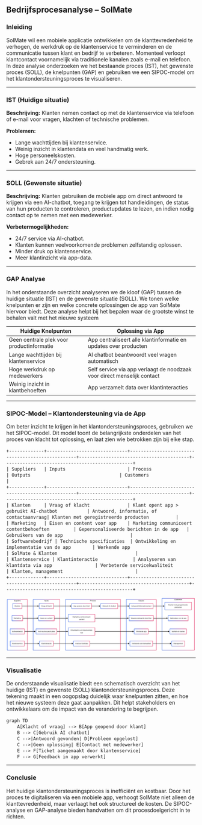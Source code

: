 ## Bedrijfsprocesanalyse – SolMate

### Inleiding

SolMate wil een mobiele applicatie ontwikkelen om de klanttevredenheid te verhogen, de werkdruk op de klantenservice te verminderen en de communicatie tussen klant en bedrijf te verbeteren. Momenteel verloopt klantcontact voornamelijk via traditionele kanalen zoals e-mail en telefoon. In deze analyse onderzoeken we het bestaande proces (IST), het gewenste proces (SOLL), de knelpunten (GAP) en gebruiken we een SIPOC-model om het klantondersteuningsproces te visualiseren.

---

### IST (Huidige situatie)

**Beschrijving:** Klanten nemen contact op met de klantenservice via telefoon of e-mail voor vragen, klachten of technische problemen.

**Problemen:**

* Lange wachttijden bij klantenservice.
* Weinig inzicht in klantendata en veel handmatig werk.
* Hoge personeelskosten.
* Gebrek aan 24/7 ondersteuning.

---

### SOLL (Gewenste situatie)

**Beschrijving:** Klanten gebruiken de mobiele app om direct antwoord te krijgen via een AI-chatbot, toegang te krijgen tot handleidingen, de status van hun producten te controleren, productupdates te lezen, en indien nodig contact op te nemen met een medewerker.

**Verbetermogelijkheden:**

* 24/7 service via AI-chatbot.
* Klanten kunnen veelvoorkomende problemen zelfstandig oplossen.
* Minder druk op klantenservice.
* Meer klantinzicht via app-data.

---

### GAP Analyse
In het onderstaande overzicht analyseren we de kloof (GAP) tussen de huidige situatie (IST) en de gewenste situatie (SOLL). We tonen welke knelpunten er zijn en welke concrete oplossingen de app van SolMate hiervoor biedt. Deze analyse helpt bij het bepalen waar de grootste winst te behalen valt met het nieuwe systeem

| Huidige Knelpunten                        | Oplossing via App                                                       |
| ----------------------------------------- | ----------------------------------------------------------------------- |
| Geen centrale plek voor productinformatie | App centraliseert alle klantinformatie en updates over producten        |
| Lange wachttijden bij klantenservice      | AI chatbot beantwoordt veel vragen automatisch                          |
| Hoge werkdruk op medewerkers              | Self service via app verlaagt de noodzaak voor direct menselijk contact |
| Weinig inzicht in klantbehoeften          | App verzamelt data over klantinteracties                                |

---

### SIPOC-Model – Klantondersteuning via de App

Om beter inzicht te krijgen in het klantondersteuningsproces, gebruiken we het SIPOC-model. Dit model toont de belangrijkste onderdelen van het proces van klacht tot oplossing, en laat zien wie betrokken zijn bij elke stap.

```plaintext
+-------------+------------------------------+--------------------------------------------------+-----------------------------------------+------------------------------------------------+
| Suppliers   | Inputs                       | Process                                          | Outputs                                 | Customers                                      |
+-------------+------------------------------+--------------------------------------------------+-----------------------------------------+------------------------------------------------+
| Klanten     | Vraag of klacht              | Klant opent app > gebruikt AI-chatbot           | Antwoord, informatie, of contactaanvraag| Klanten met geregistreerde producten          |
| Marketing   | Eisen en content voor app    | Marketing communiceert contentbehoeften         | Gepersonaliseerde berichten in de app   | Gebruikers van de app                         |
| Softwarebedrijf | Technische specificaties  | Ontwikkeling en implementatie van de app        | Werkende app                            | SolMate & Klanten                             |
| Klantenservice | Klantinteractie             | Analyseren van klantdata via app                | Verbeterde servicekwaliteit             | Klanten, management                           |
+-------------+------------------------------+--------------------------------------------------+-----------------------------------------+------------------------------------------------+
```
![SIPOC Diagram](SIPOC_diagram.png)


---

### Visualisatie
De onderstaande visualisatie biedt een schematisch overzicht van het huidige (IST) en gewenste (SOLL) klantondersteuningsproces. Deze tekening maakt in een oogopslag duidelijk waar knelpunten zitten, en hoe het nieuwe systeem deze gaat aanpakken. Dit helpt stakeholders en ontwikkelaars om de impact van de verandering te begrijpen.

```mermaid
graph TD
    A[Klacht of vraag] --> B[App geopend door klant]
    B --> C[Gebruik AI chatbot]
    C -->|Antwoord gevonden| D[Probleem opgelost]
    C -->|Geen oplossing| E[Contact met medewerker]
    E --> F[Ticket aangemaakt door klantenservice]
    F --> G[Feedback in app verwerkt]
```

---

### Conclusie

Het huidige klantondersteuningsproces is inefficiënt en kostbaar. Door het proces te digitaliseren via een mobiele app, verhoogt SolMate niet alleen de klanttevredenheid, maar verlaagt het ook structureel de kosten. De SIPOC-analyse en GAP-analyse bieden handvatten om dit procesdoelgericht in te richten.

